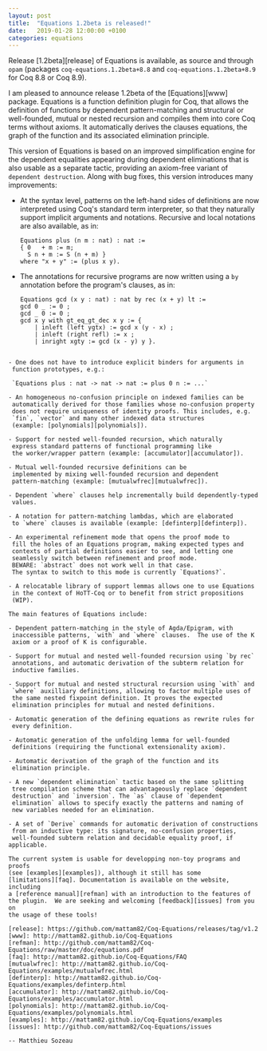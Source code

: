 ```yaml
---
layout: post
title:  "Equations 1.2beta is released!"
date:   2019-01-28 12:00:00 +0100
categories: equations
---
```


Release [1.2beta][release] of Equations is available, as source and
through `opam` (packages `coq-equations.1.2beta+8.8` and
`coq-equations.1.2beta+8.9` for Coq 8.8 or Coq 8.9).

  I am pleased to announce release 1.2beta of the [Equations][www]
package. Equations is a function definition plugin for Coq, that allows
the definition of functions by dependent pattern-matching and structural
or well-founded, mutual or nested recursion and compiles them into core
Coq terms without axioms. It automatically derives the clauses
equations, the graph of the function and its associated elimination
principle.

  This version of Equations is based on an improved simplification engine
for the dependent equalities appearing during dependent eliminations
that is also usable as a separate tactic, providing an axiom-free
variant of `dependent destruction`. Along with bug fixes, this version
introduces many improvements:

  - At the syntax level, patterns on the left-hand sides of definitions
	are now interpreted using Coq's standard term interpreter, so that
	they naturally support implicit arguments and notations. Recursive
	and local notations are also available, as in:

	```
	Equations plus (n m : nat) : nat :=
	{ 0   + m := m;
	  S n + m := S (n + m) }
    where "x + y" := (plus x y).
	```

  - The annotations for recursive programs are now written using a 
	`by` annotation before the program's clauses, as in:
	
	```
	Equations gcd (x y : nat) : nat by rec (x + y) lt :=
	gcd 0 _ := 0 ;
	gcd _ 0 := 0 ;
	gcd x y with gt_eq_gt_dec x y := {
		| inleft (left ygtx) := gcd x (y - x) ;
		| inleft (right refl) := x ;
		| inright xgty := gcd (x - y) y }.
   ```

  - One does not have to introduce explicit binders for arguments in
	function prototypes, e.g.:
	
	`Equations plus : nat -> nat -> nat := plus 0 n := ...`

  - An homogeneous no-confusion principle on indexed families can be 
	automatically derived for those families whose no-confusion property
	does not require uniqueness of identity proofs. This includes, e.g. 
	`fin`, `vector` and many other indexed data structures 
	(example: [polynomials][polynomials]).

  - Support for nested well-founded recursion, which naturally
	express standard patterns of functional programming like
	the worker/wrapper pattern (example: [accumulator][accumulator]).	

  - Mutual well-founded recursive definitions can be
    implemented by mixing well-founded recursion and dependent
    pattern-matching (example: [mutualwfrec][mutualwfrec]).

  - Dependent `where` clauses help incrementally build dependently-typed
	values.
	
  - A notation for pattern-matching lambdas, which are elaborated 
	to `where` clauses is available (example: [definterp][definterp]).

  - An experimental refinement mode that opens the proof mode to
	fill the holes of an Equations program, making expected types and
    contexts of partial definitions easier to see, and letting one
	seamlessly switch between refinement and proof mode.
	BEWARE: `abstract` does not work well in that case. 
	The syntax to switch to this mode is currently `Equations?`.
	
  - A relocatable library of support lemmas allows one to use Equations
    in the context of HoTT-Coq or to benefit from strict propositions
    (WIP).

The main features of Equations include:

  - Dependent pattern-matching in the style of Agda/Epigram, with
    inaccessible patterns, `with` and `where` clauses.  The use of the K
    axiom or a proof of K is configurable.
	
  - Support for mutual and nested well-founded recursion using `by rec`
    annotations, and automatic derivation of the subterm relation for
    inductive families. 
	
  - Support for mutual and nested structural recursion using `with` and
    `where` auxilliary definitions, allowing to factor multiple uses of
    the same nested fixpoint definition. It proves the expected
    elimination principles for mutual and nested definitions.
  
  - Automatic generation of the defining equations as rewrite rules for
    every definition.
  
  - Automatic generation of the unfolding lemma for well-founded
    definitions (requiring the functional extensionality axiom).
  
  - Automatic derivation of the graph of the function and its
    elimination principle.
  
  - A new `dependent elimination` tactic based on the same splitting
    tree compilation scheme that can advantageously replace `dependent
    destruction` and `inversion`. The `as` clause of `dependent
    elimination` allows to specify exactly the patterns and naming of
    new variables needed for an elimination.
  
  - A set of `Derive` commands for automatic derivation of constructions
    from an inductive type: its signature, no-confusion properties,
    well-founded subterm relation and decidable equality proof, if applicable.

The current system is usable for developping non-toy programs and proofs
(see [examples][examples]), although it still has some
[limitations][faq]. Documentation is available on the website, including
a [reference manual][refman] with an introduction to the features of
the plugin.  We are seeking and welcoming [feedback][issues] from you on
the usage of these tools!

[release]: https://github.com/mattam82/Coq-Equations/releases/tag/v1.2
[www]: http://mattam82.github.io/Coq-Equations
[refman]: http://github.com/mattam82/Coq-Equations/raw/master/doc/equations.pdf
[faq]: http://mattam82.github.io/Coq-Equations/FAQ
[mutualwfrec]: http://mattam82.github.io/Coq-Equations/examples/mutualwfrec.html
[definterp]: http://mattam82.github.io/Coq-Equations/examples/definterp.html
[accumulator]: http://mattam82.github.io/Coq-Equations/examples/accumulator.html
[polynomials]: http://mattam82.github.io/Coq-Equations/examples/polynomials.html
[examples]: http://mattam82.github.io/Coq-Equations/examples
[issues]: http://github.com/mattam82/Coq-Equations/issues

-- Matthieu Sozeau
